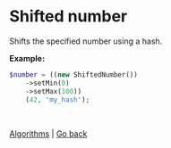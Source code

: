 Shifted number
==============

Shifts the specified number using a hash.

**Example:**

```php
$number = ((new ShiftedNumber())
    ->setMin(0)
    ->setMax(100))
    (42, 'my_hash');
```

<br>

[Algorithms](https://github.com/nepster-web/gambling-tech/blob/main/docs/guide/algorithms.md) | [Go back](https://github.com/nepster-web/gambling-tech)